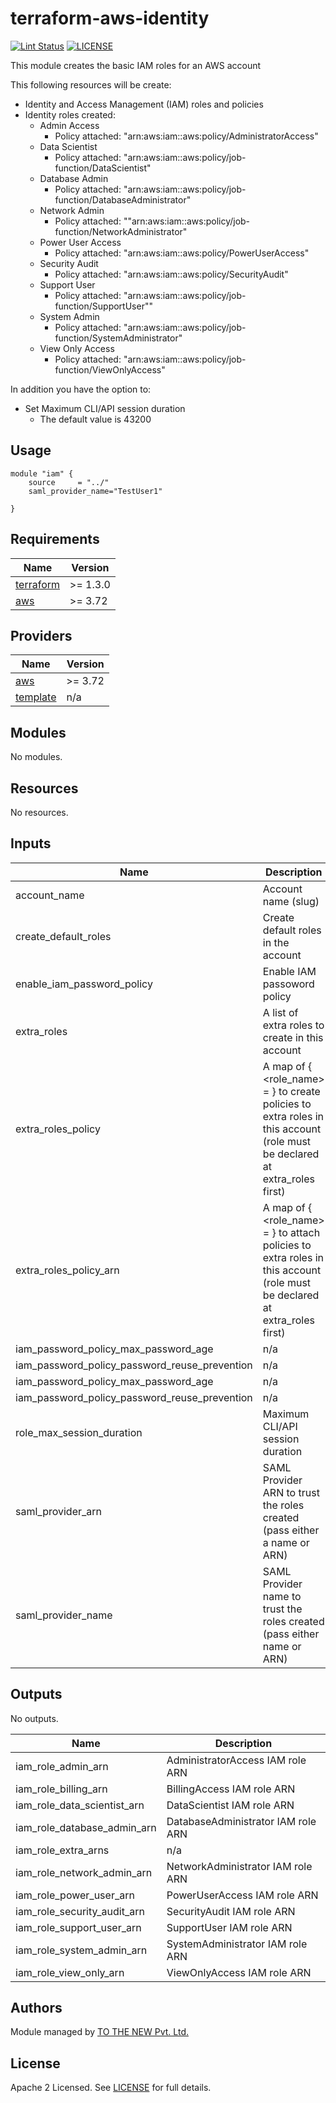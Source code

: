 # terraform-aws-identity

[![Lint Status](https://github.com/tothenew/terraform-aws-identity/workflows/Lint/badge.svg)](https://github.com/tothenew/terraform-aws-identity/actions)
[![LICENSE](https://img.shields.io/github/license/tothenew/terraform-aws-identity)](https://github.com/tothenew/terraform-aws-identity/blob/master/LICENSE)

This module creates the basic IAM roles for an AWS account

This following resources will be create:

 - Identity and Access Management (IAM) roles and policies
 - Identity roles created:
    - Admin Access
      - Policy attached: "arn:aws:iam::aws:policy/AdministratorAccess"
    - Data Scientist
      - Policy attached: "arn:aws:iam::aws:policy/job-function/DataScientist"
    - Database Admin
      - Policy attached: "arn:aws:iam::aws:policy/job-function/DatabaseAdministrator"
    - Network Admin
      - Policy attached: ""arn:aws:iam::aws:policy/job-function/NetworkAdministrator"
    - Power User Access
      - Policy attached: "arn:aws:iam::aws:policy/PowerUserAccess"
    - Security Audit
      - Policy attached: "arn:aws:iam::aws:policy/SecurityAudit"
    - Support User
      - Policy attached: "arn:aws:iam::aws:policy/job-function/SupportUser""
    - System Admin
      - Policy attached: "arn:aws:iam::aws:policy/job-function/SystemAdministrator"
    - View Only Access
      - Policy attached: "arn:aws:iam::aws:policy/job-function/ViewOnlyAccess"

  In addition you have the option to:

   - Set Maximum CLI/API session duration
      - The default value is 43200

## Usage
```
module "iam" {
    source     = "../"
    saml_provider_name="TestUser1"

}
```

<!-- BEGIN_TF_DOCS -->
## Requirements

| Name | Version |
|------|---------|
| <a name="requirement_terraform"></a> [terraform](#requirement\_terraform) | >= 1.3.0 |
| <a name="requirement_aws"></a> [aws](#requirement\_aws) | >= 3.72 |


## Providers

| Name | Version |
|------|---------|
| <a name="provider_aws"></a> [aws](#provider\_aws) | >= 3.72 |
| <a name="provider_template"></a> [template](#provider\_template) | n/a |


## Modules

No modules.

## Resources

No resources.

## Inputs

| Name | Description | Type | Default | Required |
|------|-------------|------|---------|:--------:|
| account\_name | Account name (slug) | `any` | n/a | yes |
| create\_default\_roles | Create default roles in the account | `bool` | `true` | no |
| enable\_iam\_password\_policy | Enable IAM passoword policy | `bool` | `false` | no |
| extra\_roles | A list of extra roles to create in this account | `list` | `[]` | no |
| extra\_roles\_policy | A map of { <role\_name> = <json policy> } to create policies to extra roles in this account (role must be declared at extra\_roles first) | `map` | `{}` | no |
| extra\_roles\_policy\_arn | A map of { <role\_name> = <policy arn> } to attach policies to extra roles in this account (role must be declared at extra\_roles first) | `map` | `{}` | no |
| iam\_password\_policy\_max\_password\_age | n/a | `number` | `90` | no |
| iam\_password\_policy\_password\_reuse\_prevention | n/a | `number` | `12` | no |
| iam\_password\_policy\_max\_password\_age | n/a | `number` | `90` | no |
| iam\_password\_policy\_password\_reuse\_prevention | n/a | `number` | `12` | no |
| role\_max\_session\_duration | Maximum CLI/API session duration | `string` | `"43200"` | no |
| saml\_provider\_arn | SAML Provider ARN to trust the roles created (pass either a name or ARN) | `string` | `""` | no |
| saml\_provider\_name | SAML Provider name to trust the roles created (pass either name or ARN) | `string` | `""` | no |


## Outputs

No outputs.

| Name | Description |
|------|-------------|
| iam\_role\_admin\_arn | AdministratorAccess IAM role ARN |
| iam\_role\_billing\_arn | BillingAccess IAM role ARN |
| iam\_role\_data\_scientist\_arn | DataScientist IAM role ARN |
| iam\_role\_database\_admin\_arn | DatabaseAdministrator IAM role ARN |
| iam\_role\_extra\_arns | n/a |
| iam\_role\_network\_admin\_arn | NetworkAdministrator IAM role ARN |
| iam\_role\_power\_user\_arn | PowerUserAccess IAM role ARN |
| iam\_role\_security\_audit\_arn | SecurityAudit IAM role ARN |
| iam\_role\_support\_user\_arn | SupportUser IAM role ARN |
| iam\_role\_system\_admin\_arn | SystemAdministrator IAM role ARN |
| iam\_role\_view\_only\_arn | ViewOnlyAccess IAM role ARN |

## Authors

Module managed by [TO THE NEW Pvt. Ltd.](https://github.com/tothenew)

## License

Apache 2 Licensed. See [LICENSE](https://github.com/tothenew/terraform-aws-template/blob/main/LICENSE) for full details.
